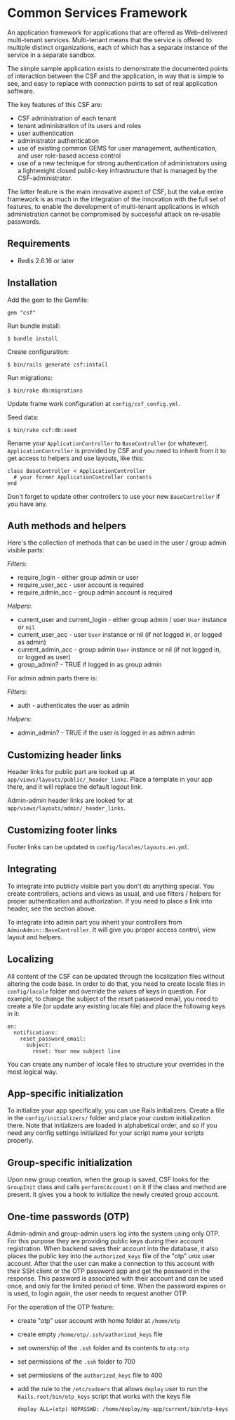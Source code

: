 Common Services Framework
=========================

An application framework for applications that are offered as Web-delivered multi-tenant services.
Multi-tenant means that the service is offered to multiple distinct organizations, each of which
has a separate instance of the service in a separate sandbox.

The simple sample application exists to demonstrate the documented points of interaction between
the CSF and the application, in way that is simple to see, and easy to replace with connection
points to set of real application software.

The key features of this CSF are:

* CSF administration of each tenant
* tenant administration of its users and roles
* user authentication
* administrator authentication
* use of existing common GEMS for user management, authentication, and user role-based access control
* use of a new technique for strong authentication of administrators using a lightweight closed
  public-key infrastructure that is managed by the CSF-administrator.

The latter feature is the main innovative aspect of CSF, but the value entire framework is as much
in the integration of the innovation with the full set of features, to enable the development of
multi-tenant applications in which administration cannot be compromised by successful attack on
re-usable passwords.


Requirements
------------

* Redis 2.6.16 or later



Installation
------------

Add the gem to the Gemfile:

    gem "csf"

Run bundle install:

    $ bundle install

Create configuration:

    $ bin/rails generate csf:install

Run migrations:

    $ bin/rake db:migrations

Update frame work configuration at `config/csf_config.yml`.

Seed data:

    $ bin/rake csf:db:seed

Rename your `ApplicationController` to `BaseController` (or whatever). `ApplicationController` is provided by CSF and you need to inherit from it to get access to helpers and use layouts, like this:

    class BaseController < ApplicationController
      # your former ApplicationController contents
    end

Don't forget to update other controllers to use your new `BaseController` if you have any.


Auth methods and helpers
------------------------

Here's the collection of methods that can be used in the user / group admin visible parts:

*Filters*:

* require_login - either group admin or user
* require_user_acc - user account is required
* require_admin_acc - group admin account is required

*Helpers*:

* current_user and current_login - either group admin / user `User` instance or `nil`
* current_user_acc - user `User` instance or nil (if not logged in, or logged as admin)
* current_admin_acc - group admin `User` instance or nil (if not logged in, or logged as user)
* group_admin? - TRUE if logged in as group admin


For admin admin parts there is:

*Filters*:

* auth - authenticates the user as admin

*Helpers*:

* admin_admin? - TRUE if the user is logged in as admin admin



Customizing header links
------------------------

Header links for public part are looked up at `app/views/layouts/public/_header_links`. Place a template in your app
there, and it will replace the default logout link.

Admin-admin header links are looked for at `app/views/layouts/admin/_header_links`.



Customizing footer links
------------------------

Footer links can be updated in `config/locales/layouts.en.yml`.




Integrating
-----------

To integrate into publicly visible part you don't do anything special. You create controllers, actions
and views as usual, and use filters / helpers for proper authentication and authorization. If you need
to place a link into header, see the section above.

To integrate into admin part you inherit your controllers from `AdminAdmin::BaseController`. It will give
you proper access control, view layout and helpers.



Localizing
----------

All content of the CSF can be updated through the localization files without altering the code base.
In order to do that, you need to create locale files in `config/locale` folder and override the values
of keys in question. For example, to change the subject of the reset password email, you need to create
a file (or update any existing locale file) and place the following keys in it:

    en:
      notifications:
        reset_password_email:
          subject:
            reset: Your new subject line

You can create any number of locale files to structure your overrides in the most logical way.



App-specific initialization
---------------------------

To initialize your app specifically, you can use Rails initializers. Create a file in the
`config/initializers/` folder and place your custom initialization there. Note that initializers
are loaded in alphabetical order, and so if you need any config settings initialized for your script
name your scripts properly.


Group-specific initialization
-----------------------------

Upon new group creation, when the group is saved, CSF looks for the `GroupInit` class and calls
`perform(Account)` on it if the class and method are present. It gives you a hook to initialize the
newly created group account.


One-time passwords (OTP)
------------------------

Admin-admin and group-admin users log into the system using only OTP.
For this purpose they are providing public keys during their account
registration. When backend saves their account into the database, it
also places the public key into the `authorized_keys` file of the "otp"
unix user account. After that the user can make a connection to this
account with their SSH client or the OTP password app and get the
password in the response. This password is associated with their account
and can be used once, and only for the limited period of time. When the
password expires or is used, to login again, the user needs to request
another OTP.

For the operation of the OTP feature:

  - create "otp" user account with home folder at `/home/otp`
  - create empty `/home/otp/.ssh/authorized_keys` file
  - set ownership of the `.ssh` folder and its contents to `otp:otp`
  - set permissions of the `.ssh` folder to 700
  - set permissions of the `authorized_keys` file to 400

  - add the rule to the `/etc/sudoers` that allows `deploy` user to run
    the `Rails.root/bin/otp_keys` script that works with the keys file

        deploy ALL=(otp) NOPASSWD: /home/deploy/my-app/current/bin/otp-keys

